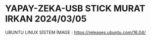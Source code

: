 # YAPAY-ZEKA-USB STICK MURAT IRKAN 2024/03/05
UBUNTU LINUX SİSTEM İMAGE : https://releases.ubuntu.com/16.04/
